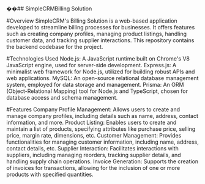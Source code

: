 ��##   S i m p l e C R M Billing Solution


#Overview
SimpleCRM's Billing Solution is a web-based application developed to streamline billing processes for businesses. It offers features such as creating company profiles, managing product listings, handling customer data, and tracking supplier interactions. This repository contains the backend codebase for the project.

#Technologies Used
Node.js: A JavaScript runtime built on Chrome's V8 JavaScript engine, used for server-side development.
Express.js: A minimalist web framework for Node.js, utilized for building robust APIs and web applications.
MySQL: An open-source relational database management system, employed for data storage and management.
Prisma: An ORM (Object-Relational Mapping) tool for Node.js and TypeScript, chosen for database access and schema management.

#Features
Company Profile Management: Allows users to create and manage company profiles, including details such as name, address, contact information, and more.
Product Listing: Enables users to create and maintain a list of products, specifying attributes like purchase price, selling price, margin rate, dimensions, etc.
Customer Management: Provides functionalities for managing customer information, including name, address, contact details, etc.
Supplier Interaction: Facilitates interactions with suppliers, including managing reorders, tracking supplier details, and handling supply chain operations.
Invoice Generation: Supports the creation of invoices for transactions, allowing for the inclusion of one or more products with specified quantities.
 
